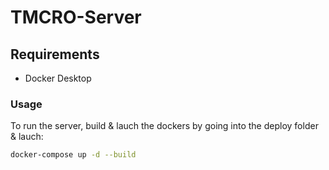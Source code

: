 # TMCRO-Server

## Requirements
- Docker Desktop

### Usage
To run the server, build & lauch the dockers by going into the deploy folder & lauch:
```bash
docker-compose up -d --build
```

